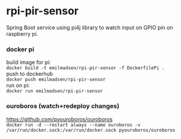 # rpi-pir-sensor
Spring Boot service using pi4j library to watch input on GPIO pin on raspberry pi.   

### docker pi
build image for pi:  
```docker build -t emilmadsen/rpi-pir-sensor -f DockerfilePi .```  
push to dockerhub   
```docker push emilmadsen/rpi-pir-sensor```   
run on pi:  
```docker run emilmadsen/rpi-pir-sensor```


### ouroboros (watch+redeploy changes)
https://github.com/pyouroboros/ouroboros  
```docker run -d --restart always --name ouroboros -v /var/run/docker.sock:/var/run/docker.sock pyouroboros/ouroboros```
